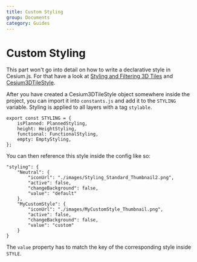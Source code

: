 ```yaml
---
title: Custom Styling
group: Documents
category: Guides
---
```


# Custom Styling

This part won't go into detail on how to write a declarative style in Cesium.js. For that have a look at [Styling and Filtering 3D Tiles](https://cesium.com/learn/cesiumjs-learn/cesiumjs-3d-tiles-styling/) and [Cesium3DTileStyle](https://cesium.com/learn/cesiumjs/ref-doc/Cesium3DTileStyle.html).

After you have created a Cesium3DTileStyle object somewhere inside the project, you can import it into `constants.js` and add it to the `STYLING` variable. Styling is applied to all layers with a tag `stylable`.

```
export const STYLING = {
    isPlanned: PlannedStyling,
    height: HeightStyling,
    functional: FunctionalStyling,
    empty: EmptyStyling,
};
```

You can then reference this style inside the config like so:

```
"styling": {
    "Neutral": {
        "iconUrl": "./images/Styling_Standard_Thumbnail2.png",
        "active": false,
        "changeBackground": false,
        "value": "default"
    },
    "MyCustomStyle": {
        "iconUrl": "./images/MyCustomStyle_Thumbnail.png",
        "active": false,
        "changeBackground": false,
        "value": "custom"
    }
}
```

The `value` property has to match the key of the corresponding style inside `STYLE`.
